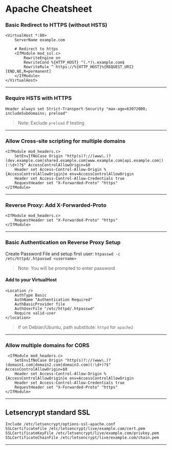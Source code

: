 # Apache Cheatsheet

### Basic Redirect to HTTPS (without HSTS)

```
<VirtualHost *:80>
	ServerName example.com
	
	# Redirect to https
	<IfModule mod_ssl.c>
		RewriteEngine on
		RewriteCond %{HTTP_HOST} ^(.*)\.example.com$
		RewriteRule ^ https://%{HTTP_HOST}%{REQUEST_URI} [END,NE,R=permanent]
	</IfModule>
</VirtualHost>
```
---


### Require HSTS with HTTPS

```
Header always set Strict-Transport-Security "max-age=63072000; includeSubdomains; preload"
```
> Note: Exclude `preload` if testing
---


### Allow Cross-site scripting for multiple domains
```
<IfModule mod_headers.c>
	SetEnvIfNoCase Origin "http(s)?://(www\.)?(dev.example.com|shared.example.com|www.example.com|api.example.com|)(:\d+)?$" AccessControlAllowOrigin=$0
	Header set Access-Control-Allow-Origin %{AccessControlAllowOrigin}e env=AccessControlAllowOrigin
	Header set Access-Control-Allow-Credentials true
	RequestHeader set "X-Forwarded-Proto" "https"
</IfModule>
```
---

### Reverse Proxy: Add X-Forwarded-Proto
```
<IfModule mod_headers.c>
	RequestHeader set "X-Forwarded-Proto" "https"
</IfModule>
```
---

### Basic Authentication on Reverse Proxy Setup

Create Password File and setup first user: `htpasswd -c /etc/httpd/.htpasswd <username>`
> Note: You will be prompted to enter password

#### Add to your VirtualHost
```
<Location />
	AuthType Basic
	AuthName "Authentication Required"
	AuthBasicProvider file
	AuthUserFile "/etc/httpd/.htpasswd"
	Require valid-user
</location>
```

> If on Debian/Ubuntu, path substitute: `httpd` for `apache2`
---


### Allow multiple domains for CORS

```
 <IfModule mod_headers.c>
	SetEnvIfNoCase Origin "http(s)?://(www\.)?(domain1.com|domain2.com|domain3.com)(:\d+)?$" AccessControlAllowOrigin=$0
	Header set Access-Control-Allow-Origin %{AccessControlAllowOrigin}e env=AccessControlAllowOrigin
	Header set Access-Control-Allow-Credentials true
	RequestHeader set "X-Forwarded-Proto" "https"
</IfModule>
```
---


## Letsencrypt standard SSL

```
Include /etc/letsencrypt/options-ssl-apache.conf
SSLCertificateFile /etc/letsencrypt/live/example.com/cert.pem
SSLCertificateKeyFile /etc/letsencrypt/live/example.com/privkey.pem
SSLCertificateChainFile /etc/letsencrypt/live/example.com/chain.pem
```
---